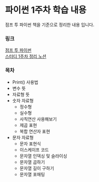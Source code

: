 # 파이썬 1주차 학습 내용
점프 투 파이썬 책을 기준으로 정리한 내용 입니다.

### 링크
[점프 투 파이썬]("https://wikidocs.net/book/1")
<br>
[스터디 1주차 정리 노션](https://www.notion.so/1-3a1057995a9b45ecabae5c24cdcde48e?pvs=4)

### 목차
- Print() 사용법
- 변수 뜻
- 자료형 뜻
- 숫자 자료형
  - 정수형
  - 실수형
  - 사칙연산 사용해보기
  - 제곱 표현
  - 복합 연산자 표현
- 문자 자료형
  - 문자 표현식
  - 이스케이프 코드
  - 문자열 인덱싱 및 슬라이싱
  - 문자열 곱하기
  - 문자열 길이 구하기
  - 문자열 포매팅